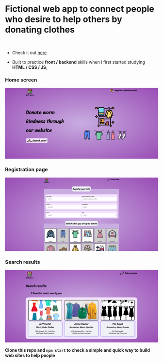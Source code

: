 # Fictional web app to connect people who desire to help others by donating clothes
<br/>

* Check it out [here](softshare.herokuapp.com/)

* Built to practice __front / backend__ skills when I first started studying __HTML / CSS / JS__; <br/>

### Home screen
![Softshare Home screen](./public/webView/home.PNG)

### Registration page
![Softshare registration form](./public/webView/register.PNG)

### Search results
![Softshare search results](./public/webView/search_results.PNG)

**Clone this repo and `npm start` to check a __simple__ and __quick__ way to build web sites to help people**
